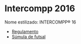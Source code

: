 # Intercompp 2016

Nome estilizado: INTERCOMPP® 16

- [Regulamento](https://drive.google.com/file/d/12_IKJAZetUqCHFLDmv4IFONIKqVKYroe/view)
- [Súmula de futsal](https://drive.google.com/file/d/1f8esLPTV2x1ceUizc22kIU7jT7a3fKG9/view)
